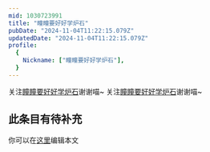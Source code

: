 ```yaml
---
mid: 1030723991
title: "瞳瞳要好好学炉石"
pubDate: "2024-11-04T11:22:15.079Z"
updatedDate: "2024-11-04T11:22:15.079Z"
profile:
  {
    Nickname: ["瞳瞳要好好学炉石"],
  }
---
```


关注[瞳瞳要好好学炉石](https://space.bilibili.com/1030723991)谢谢喵~ 关注[瞳瞳要好好学炉石](https://space.bilibili.com/1030723991)谢谢喵~

## 此条目有待补充
你可以在[这里](https://github.com/Yuhanawa/VTuber.ICU/edit/master/src/content/v/瞳瞳要好好学炉石/index.md)编辑本文
